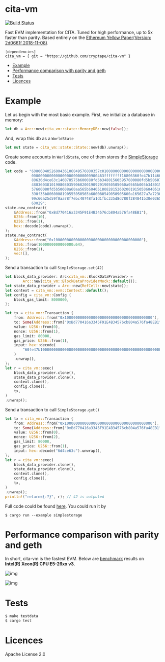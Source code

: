 # cita-vm

[![Build Status](https://travis-ci.org/cryptape/cita-vm.svg?branch=master)](https://travis-ci.org/cryptape/cita-vm)

Fast EVM implementation for CITA. Tuned for high performance, up to 5x faster than parity. Based entirely on the [Ethereum Yellow Paper(Version: 2d0661f 2018-11-08)](https://github.com/ethereum/yellowpaper/tree/2d0661fc4924b6095042cba1681cb18e27f9e378).

```
[dependencies]
cita_vm = { git = "https://github.com/cryptape/cita-vm" }
```

- [Example](#Example)
- [Performance comparison with parity and geth](#Performance-comparison-with-parity-and-geth)
- [Tests](#Tests)
- [Licences](#Licences)

# Example

Let us begin with the most basic example. First, we initialize a database in memory:

```rs
let db = Arc::new(cita_vm::state::MemoryDB::new(false));
```

And, wrap this db as a `WorldState`

```rs
let mut state = cita_vm::state::State::new(db).unwrap();
```

Create some accounts in `WorldState`, one of them stores the [SimpleStorage](./examples/storage_example/simplestorage.sol) code.

```rs
let code = "6080604052600436106049576000357c0100000000000000000000000000000\
            000000000000000000000000000900463ffffffff16806360fe47b114604e57\
            80636d4ce63c146078575b600080fd5b348015605957600080fd5b506076600\
            4803603810190808035906020019092919050505060a0565b005b3480156083\
            57600080fd5b50608a60aa565b6040518082815260200191505060405180910\
            390f35b8060008190555050565b600080549050905600a165627a7a72305820\
            99c66a25d59f0aa78f7ebc40748fa1d1fbc335d8d780f284841b30e0365acd9\
            60029";
state.new_contract(
    &Address::from("0xBd770416a3345F91E4B34576cb804a576fa48EB1"),
    U256::from(10),
    U256::from(1),
    hex::decode(code).unwrap(),
);
state.new_contract(
    &Address::from("0x1000000000000000000000000000000000000000"),
    U256::from(1000000000000000u64),
    U256::from(1),
    vec![],
);
```

Send a transaction to call `SimpleStorage.set(42)`

```rs
let block_data_provider: Arc<cita_vm::BlockDataProvider> =
        Arc::new(cita_vm::BlockDataProviderMock::default());
let state_data_provider = Arc::new(RefCell::new(state));
let context = cita_vm::evm::Context::default();
let config = cita_vm::Config {
    block_gas_limit: 8000000,
};

let tx = cita_vm::Transaction {
    from: Address::from("0x1000000000000000000000000000000000000000"),
    to: Some(Address::from("0xBd770416a3345F91E4B34576cb804a576fa48EB1")),
    value: U256::from(0),
    nonce: U256::from(1),
    gas_limit: 80000,
    gas_price: U256::from(1),
    input: hex::decode(
        "60fe47b1000000000000000000000000000000000000000000000000000000000000002a",
    )
    .unwrap(),
};
let r = cita_vm::exec(
    block_data_provider.clone(),
    state_data_provider.clone(),
    context.clone(),
    config.clone(),
    tx,
)
.unwrap();
```

Send a transaction to call `SimpleStorage.get()`

```rs
let tx = cita_vm::Transaction {
    from: Address::from("0x1000000000000000000000000000000000000000"),
    to: Some(Address::from("0xBd770416a3345F91E4B34576cb804a576fa48EB1")),
    value: U256::from(0),
    nonce: U256::from(2),
    gas_limit: 80000,
    gas_price: U256::from(1),
    input: hex::decode("6d4ce63c").unwrap(),
};
let r = cita_vm::exec(
    block_data_provider.clone(),
    state_data_provider.clone(),
    context.clone(),
    config.clone(),
    tx,
)
.unwrap();
println!("return={:?}", r); // 42 is outputed
```

Full code could be found [here](./examples/simplestorage.rs). You could run it by

```
$ cargo run --example simplestorage
```

# Performance comparison with parity and geth

In short, cita-vm is the fastest EVM. Below are [benchmark](https://github.com/ethereum/tests/tree/develop/VMTests/vmPerformance) results on **Intel(R) Xeon(R) CPU E5-26xx v3**.

![img](./docs/benchmark_sep1.png)

![img](./docs/benchmark_sep2.png)

# Tests

```sh
$ make testdata
$ cargo test
```

# Licences

Apache License 2.0
